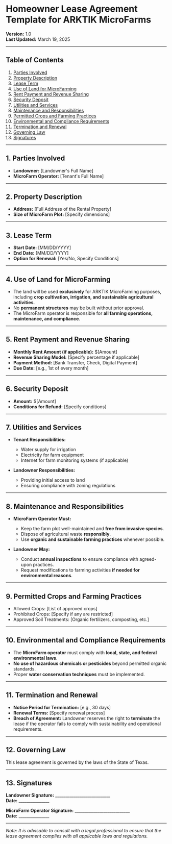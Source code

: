 # Homeowner Lease Agreement Template for ARKTIK MicroFarms

**Version:** 1.0  
**Last Updated:** March 19, 2025  

---

## **Table of Contents**
1. [Parties Involved](#parties-involved)
2. [Property Description](#property-description)
3. [Lease Term](#lease-term)
4. [Use of Land for MicroFarming](#use-of-land-for-microfarming)
5. [Rent Payment and Revenue Sharing](#rent-payment-and-revenue-sharing)
6. [Security Deposit](#security-deposit)
7. [Utilities and Services](#utilities-and-services)
8. [Maintenance and Responsibilities](#maintenance-and-responsibilities)
9. [Permitted Crops and Farming Practices](#permitted-crops-and-farming-practices)
10. [Environmental and Compliance Requirements](#environmental-and-compliance-requirements)
11. [Termination and Renewal](#termination-and-renewal)
12. [Governing Law](#governing-law)
13. [Signatures](#signatures)

---

## **1. Parties Involved**

- **Landowner:** [Landowner's Full Name]  
- **MicroFarm Operator:** [Tenant's Full Name]  

---

## **2. Property Description**

- **Address:** [Full Address of the Rental Property]  
- **Size of MicroFarm Plot:** [Specify dimensions]  

---

## **3. Lease Term**

- **Start Date:** [MM/DD/YYYY]  
- **End Date:** [MM/DD/YYYY]  
- **Option for Renewal:** [Yes/No, Specify Conditions]  

---

## **4. Use of Land for MicroFarming**

- The land will be used **exclusively** for ARKTIK MicroFarming purposes, including **crop cultivation, irrigation, and sustainable agricultural activities**.  
- No **permanent structures** may be built without prior approval.  
- The MicroFarm operator is responsible for **all farming operations, maintenance, and compliance**.  

---

## **5. Rent Payment and Revenue Sharing**

- **Monthly Rent Amount (if applicable):** $[Amount]  
- **Revenue Sharing Model:** [Specify percentage if applicable]  
- **Payment Method:** [Bank Transfer, Check, Digital Payment]  
- **Due Date:** [e.g., 1st of every month]  

---

## **6. Security Deposit**

- **Amount:** $[Amount]  
- **Conditions for Refund:** [Specify conditions]  

---

## **7. Utilities and Services**

- **Tenant Responsibilities:**  
  - Water supply for irrigation  
  - Electricity for farm equipment  
  - Internet for farm monitoring systems (if applicable)  
  
- **Landowner Responsibilities:**  
  - Providing initial access to land  
  - Ensuring compliance with zoning regulations  

---

## **8. Maintenance and Responsibilities**

- **MicroFarm Operator Must:**  
  - Keep the farm plot well-maintained and **free from invasive species**.  
  - Dispose of agricultural waste **responsibly**.  
  - Use **organic and sustainable farming practices** whenever possible.  

- **Landowner May:**  
  - Conduct **annual inspections** to ensure compliance with agreed-upon practices.  
  - Request modifications to farming activities **if needed for environmental reasons**.  

---

## **9. Permitted Crops and Farming Practices**

- Allowed Crops: [List of approved crops]  
- Prohibited Crops: [Specify if any are restricted]  
- Approved Soil Treatments: [Organic fertilizers, composting, etc.]  

---

## **10. Environmental and Compliance Requirements**

- The **MicroFarm operator** must comply with **local, state, and federal environmental laws**.  
- **No use of hazardous chemicals or pesticides** beyond permitted organic standards.  
- Proper **water conservation techniques** must be implemented.  

---

## **11. Termination and Renewal**

- **Notice Period for Termination:** [e.g., 30 days]  
- **Renewal Terms:** [Specify renewal process]  
- **Breach of Agreement:** Landowner reserves the right to **terminate** the lease if the operator fails to comply with sustainability and operational requirements.  

---

## **12. Governing Law**

This lease agreement is governed by the laws of the State of Texas.

---

## **13. Signatures**

**Landowner Signature:** ___________________________  
**Date:** _______________  

**MicroFarm Operator Signature:** ___________________________  
**Date:** _______________  

---

*Note: It is advisable to consult with a legal professional to ensure that the lease agreement complies with all applicable laws and regulations.*  

